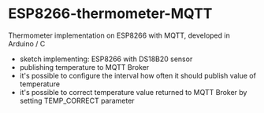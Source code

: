 # ESP8266-thermometer-MQTT
Thermometer implementation on ESP8266 with MQTT, developed in Arduino / C

* sketch implementing: ESP8266 with DS18B20 sensor
* publishing temperature to MQTT Broker
* it's possible to configure the interval how often it should publish value of temperature
* it's possible to correct temperature value returned to MQTT Broker by setting TEMP_CORRECT parameter
